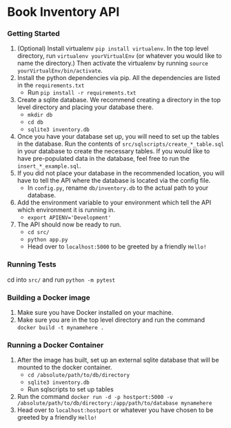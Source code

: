 # Book Inventory API

### Getting Started

1. (Optional) Install virtualenv `pip install virtualenv`. In the top level directory, run `virtualenv yourVirtualEnv` (or whatever you would like to name the directory.) Then activate the virtualenv by running `source yourVirtualEnv/bin/activate`.
2. Install the python dependencies via pip. All the dependencies are listed in the `requirements.txt`
   - Run `pip install -r requirements.txt`
3. Create a sqlite database. We recommend creating a directory in the top level directory and placing your database there. 
   - `mkdir db`
   - `cd db`
   - `sqlite3 inventory.db`
4. Once you have your database set up, you will need to set up the tables in the database. Run the contents of `src/sqlscripts/create_*_table.sql` in your database to create the necessary tables. If you would like to have pre-populated data in the database, feel free to run the `insert_*_example.sql`.
5. If you did not place your database in the recommended location, you will have to tell the API where the database is located via the config file.
   - In `config.py`, rename `db/inventory.db` to the actual path to your database.
6. Add the environment variable to your environment which tell the API which environment it is running in.
   - `export APIENV='Development'`
7. The API should now be ready to run.
   - `cd src/`
   - `python app.py` 
   - Head over to `localhost:5000` to be greeted by a friendly `Hello!`

### Running Tests

cd into `src/` and run `python -m pytest`

### Building a Docker image

1. Make sure you have Docker installed on your machine.
2. Make sure you are in the top level directory and run the command `docker build -t mynamehere .`

### Running a Docker Container

1. After the image has built, set up an external sqlite database that will be mounted to the docker container.
   - `cd /absolute/path/to/db/directory`
   - `sqlite3 inventory.db`
   - Run sqlscripts to set up tables
2. Run the command `docker run -d -p hostport:5000 -v /absolute/path/to/db/directory:/app/path/to/database mynamehere`
3. Head over to `localhost:hostport` or whatever you have chosen to be greeted by a friendly `Hello!`
